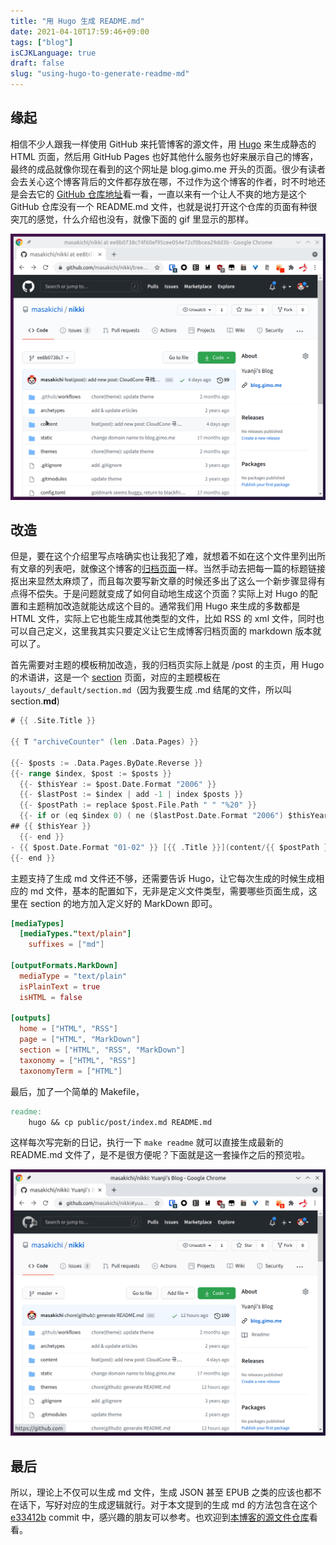 ```yaml
---
title: "用 Hugo 生成 README.md"
date: 2021-04-10T17:59:46+09:00
tags: ["blog"]
isCJKLanguage: true
draft: false
slug: "using-hugo-to-generate-readme-md"
---
```


## 缘起

相信不少人跟我一样使用 GitHub 来托管博客的源文件，用 [Hugo](https://gohugo.io/) 来生成静态的 HTML 页面，然后用 GitHub Pages 也好其他什么服务也好来展示自己的博客，最终的成品就像你现在看到的这个网址是 blog.gimo.me 开头的页面。很少有读者会去关心这个博客背后的文件都存放在哪，不过作为这个博客的作者，时不时地还是会去它的 [GitHub 仓库地址](https://github.com/masakichi/nikki)看一看，一直以来有一个让人不爽的地方是这个 GitHub 仓库没有一个 README.md 文件，也就是说打开这个仓库的页面有种很突兀的感觉，什么介绍也没有，就像下面的 gif 里显示的那样。

<!--more-->

![没有 README.md 的仓库主页](before.gif)

## 改造

但是，要在这个介绍里写点啥确实也让我犯了难，就想着不如在这个文件里列出所有文章的列表吧，就像这个博客的[归档页面](https://blog.gimo.me/post/)一样。当然手动去把每一篇的标题链接抠出来显然太麻烦了，而且每次要写新文章的时候还多出了这么一个新步骤显得有点得不偿失。于是问题就变成了如何自动地生成这个页面？实际上对 Hugo 的配置和主题稍加改造就能达成这个目的。通常我们用 Hugo 来生成的多数都是 HTML 文件，实际上它也能生成其他类型的文件，比如 RSS 的 xml 文件，同时也可以自己定义，这里我其实只要定义让它生成博客归档页面的 markdown 版本就可以了。

首先需要对主题的模板稍加改造，我的归档页实际上就是 /post 的主页，用 Hugo 的术语讲，这是一个 [section](https://gohugo.io/templates/section-templates/#page-kinds) 页面，对应的主题模板在 `layouts/_default/section.md`（因为我要生成 .md 结尾的文件，所以叫 section.**md**)

```go
# {{ .Site.Title }}

{{ T "archiveCounter" (len .Data.Pages) }}

{{- $posts := .Data.Pages.ByDate.Reverse }}
{{- range $index, $post := $posts }}
  {{- $thisYear := $post.Date.Format "2006" }}
  {{- $lastPost := $index | add -1 | index $posts }}
  {{- $postPath := replace $post.File.Path " " "%20" }}
  {{- if or (eq $index 0) ( ne ($lastPost.Date.Format "2006") $thisYear ) }}
## {{ $thisYear }}
  {{- end }}
- {{ $post.Date.Format "01-02" }} [{{ .Title }}](content/{{ $postPath }})
{{- end }}
```

主题支持了生成 md 文件还不够，还需要告诉 Hugo，让它每次生成的时候生成相应的 md 文件，基本的配置如下，无非是定义文件类型，需要哪些页面生成，这里在 section 的地方加入定义好的 MarkDown 即可。

```toml
[mediaTypes]                                                                                           
  [mediaTypes."text/plain"]                                                                            
    suffixes = ["md"]                                                                                  
                                                                                                       
[outputFormats.MarkDown]                                                                               
  mediaType = "text/plain"                                                                             
  isPlainText = true                                                                                   
  isHTML = false                                                                                       
                                                                                                       
[outputs]                                                                                              
  home = ["HTML", "RSS"]                                                                               
  page = ["HTML", "MarkDown"]                                                                          
  section = ["HTML", "RSS", "MarkDown"]                                                                
  taxonomy = ["HTML", "RSS"]                                                                           
  taxonomyTerm = ["HTML"]     
```

最后，加了一个简单的 Makefile，

```makefile
readme:
	hugo && cp public/post/index.md README.md
```

这样每次写完新的日记，执行一下 `make readme` 就可以直接生成最新的 README.md 文件了，是不是很方便呢？下面就是这一套操作之后的预览啦。

![](after.gif)

## 最后

所以，理论上不仅可以生成 md 文件，生成 JSON 甚至 EPUB 之类的应该也都不在话下，写好对应的生成逻辑就行。对于本文提到的生成 md 的方法包含在这个 [e33412b](https://github.com/masakichi/nikki/commit/e33412b7e76eaec9fa65f1bbc64e802a09f8ab10) commit 中，感兴趣的朋友可以参考。也欢迎到[本博客的源文件仓库](https://github.com/masakichi/nikki)看看。

